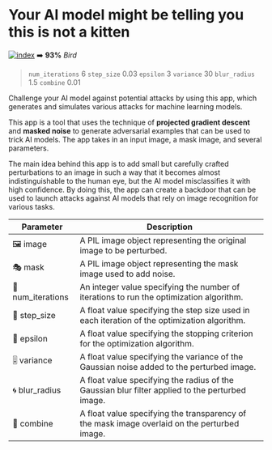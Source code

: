 # Your AI model might be telling you this is not a kitten
<a href="https://ibb.co/fkw3dgs"><img src="https://i.ibb.co/fkw3dgs/index.png" alt="index" border="0"></a>
➡️ **93%** *Bird*

> `num_iterations` 6
> `step_size` 0.03
> `epsilon` 3
> `variance` 30
> `blur_radius` 1.5
> `combine` 0.01

Challenge your AI model against potential attacks by using this app, which generates and simulates various attacks for machine learning models.

This app is a tool that uses the technique of **projected gradient descent** and **masked noise** to generate adversarial examples that can be used to trick AI models. The app takes in an input image, a mask image, and several parameters.

The main idea behind this app is to add small but carefully crafted perturbations to an image in such a way that it becomes almost indistinguishable to the human eye, but the AI model misclassifies it with high confidence. By doing this, the app can create a backdoor that can be used to launch attacks against AI models that rely on image recognition for various tasks.

|Parameter |	Description |
| ----------- | ----------- |
|🖼️	image | A PIL image object representing the original image to be perturbed.|
|🎭	mask | A PIL image object representing the mask image used to add noise.|
|🔢	num_iterations | An integer value specifying the number of iterations to run the optimization algorithm.|
|📏	step_size | A float value specifying the step size used in each iteration of the optimization algorithm.|
|🛑	epsilon | A float value specifying the stopping criterion for the optimization algorithm.|
|🎚️	variance | A float value specifying the variance of the Gaussian noise added to the perturbed image.|
|🌀	blur_radius | A float value specifying the radius of the Gaussian blur filter applied to the perturbed image.|
|🎨	combine | A float value specifying the transparency of the mask image overlaid on the perturbed image.|
